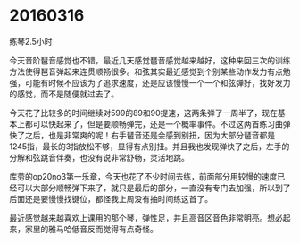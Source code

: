 # 20160316

练琴2.5小时

今天音阶琶音感觉也不错，最近几天感觉琶音感觉越来越好，这种来回三次的训练方法使得琶音弹起来连贯顺畅很多。和弦其实最近感觉到个别某些动作发力有点勉强，可能有时候不应该为了追求速度，还是应该慢慢一个一个和弦弹好，找好发力的感觉，而不是随便就过去了。

今天花了比较多的时间继续对599的89和90提速，这两条弹了一周半了，现在基本上都可以快起来了，但是要顺畅弹完，还是一个概率事件。不过这两首练习曲弹快了之后，也是非常爽的呢！右手琶音还是会感到别扭，因为大部分琶音都是1245指，最长的3指放松不够，显得有点别扭。并且我也发现弹快了之后，左手的分解和弦跳音伴奏，也没有说非常舒畅，灵活地跳。

库劳的op20no3第一乐章，今天也花了不少时间去练，前面部分用较慢的速度已经可以大部分顺畅弹下来了，就只是最后的部分，一直没有专门去加强，所以到了后面还是要慢慢找键位，都怪我上周没有抽时间练这首了。

最近感觉越来越喜欢上课用的那个琴，弹性足，并且高音区音色非常明亮。想必起来，家里的雅马哈低音反而觉得有点奇怪。